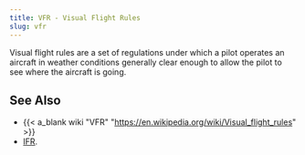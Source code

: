 ```yaml
---
title: VFR - Visual Flight Rules
slug: vfr
---
```


Visual flight rules are a set of regulations under which a pilot operates an
aircraft in weather conditions generally clear enough to allow the pilot to
see where the aircraft is going.


## See Also

* {{< a_blank wiki "VFR" "https://en.wikipedia.org/wiki/Visual_flight_rules" >}}
* [IFR](ifr.md).

